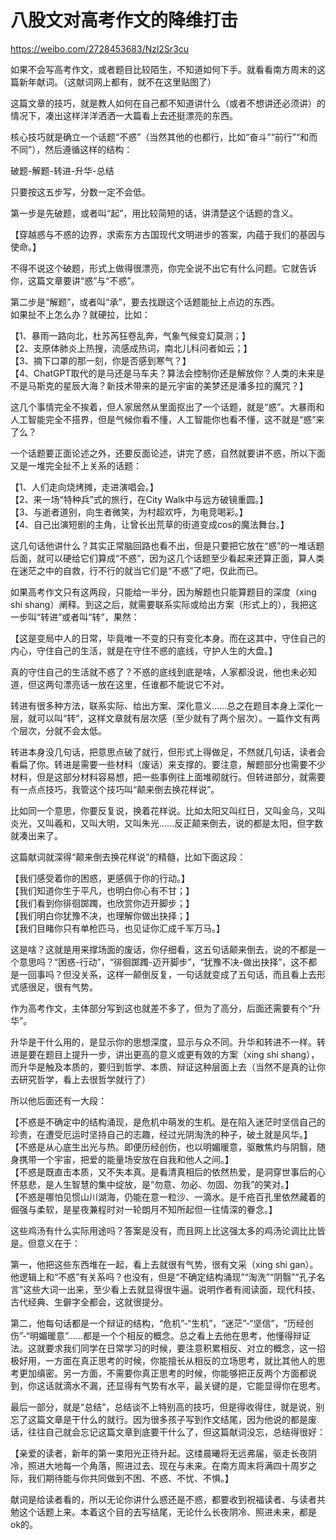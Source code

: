 # 八股文对高考作文的降维打击

https://weibo.com/2728453683/Nzl2Sr3cu

如果不会写高考作文，或者题目比较陌生，不知道如何下手。就看看南方周末的这篇新年献词。（这献词网上都有，就不在这里贴图了）  
  
这篇文章的技巧，就是教人如何在自己都不知道讲什么（或者不想讲还必须讲）的情况下，凑出这样洋洋洒洒一大篇看上去还挺漂亮的东西。  
  
核心技巧就是确立一个话题“不惑”（当然其他的也都行，比如“奋斗”“前行”“和而不同”），然后遵循这样的结构：  
  
破题-解题-转进-升华-总结  
  
只要按这五步写，分数一定不会低。  
  
第一步是先破题，或者叫“起”，用比较简短的话，讲清楚这个话题的含义。  
  
【穿越惑与不惑的边界，求索东方古国现代文明进步的答案，内蕴于我们的基因与使命。】  
  
不得不说这个破题，形式上做得很漂亮，你完全说不出它有什么问题。它就告诉你，这篇文章要讲“惑”与“不惑”。  
  
第二步是“解题”，或者叫“承”，要去找跟这个话题能扯上点边的东西。  
如果扯不上怎么办？就硬拉，比如：  
  
【1、暴雨一路向北，杜苏芮狂卷乱奔，气象气候变幻莫测；】  
【2、支原体肺炎上热搜，流感成热词，南北儿科问者如云；】  
【3、摘下口罩的那一刻，你是否感到寒气？】  
【4、ChatGPT取代的是马还是马车夫？算法会控制你还是解放你？人类的未来是不是马斯克的星辰大海？新技术带来的是元宇宙的美梦还是潘多拉的魔咒？】  
  
这几个事情完全不挨着，但人家居然从里面抠出了一个话题，就是“惑”。大暴雨和人工智能完全不搭界，但是气候你看不懂，人工智能你也看不懂，这不就是“惑”来了么？  
  
一个话题要正面论述之外，还要反面论述，讲完了惑，自然就要讲不惑，所以下面又是一堆完全扯不上关系的话题：  
  
【1、人们走向烧烤摊，走进演唱会。】  
【2、来一场“特种兵”式的旅行，在City Walk中与远方破镜重圆。】  
【3、与逝者道别，向生者微笑，为村超欢呼，为电竞喝彩。】  
【4、自己出演短剧的主角，让曾长出荒草的街道变成cos的魔法舞台。】  
  
这几句话他讲什么？其实正常脑回路也看不出，但是只要把它放在“惑”的一堆话题后面，就可以硬给它们算成“不惑”，因为这几个话题至少看起来还算正面，算人类在迷茫之中的自救，行不行的就当它们是“不惑”了吧，仅此而已。  
  
如果高考作文只有这两段，只能给一半分，因为解题也只能算题目的深度（xing shi shang）阐释。到这之后，就需要联系实际或给出方案（形式上的），我把这一步叫“转进”或者叫“转”，果然：  
  
【这是变局中人的日常，毕竟唯一不变的只有变化本身。而在这其中，守住自己的内心，守住自己的生活，就是在守住不惑的底线，守护人生的大盘。】  
  
真的守住自己的生活就不惑了？不惑的底线到底是啥，人家都没说，他也未必知道，但这两句漂亮话一放在这里，任谁都不能说它不对。  
  
转进有很多种方法，联系实际、给出方案、深化意义……总之在题目本身上深化一层，就可以叫“转”，这样文章就有层次感（至少就有了两个层次）。一篇作文有两个层次，分就不会太低。  
  
转进本身没几句话，把意思点破了就行，但形式上得做足，不然就几句话，读者会看扁了你。转进是需要一些材料（废话）来支撑的。要注意，解题部分也需要不少材料，但是这部分材料容易想，把一些事例往上面堆砌就行。但转进部分，就需要有一点点技巧，我管这个技巧叫“颠来倒去换花样说”。  
  
比如同一个意思，你要反复说，换着花样说。比如太阳又叫红日，又叫金乌，又叫炎光，又叫羲和，又叫大明，又叫朱光……反正颠来倒去，说的都是太阳，但字数就凑出来了。  
  
这篇献词就深得“颠来倒去换花样说”的精髓，比如下面这段：  
  
【我们感受着你的困惑，更感佩于你的行动。】  
【我们知道你生于平凡，也明白你心有不甘；】  
【我们看到你徘徊踯躅，也欣赏你迈开脚步；】  
【我们明白你犹豫不决，也理解你做出抉择；】  
【我们目睹你只有单枪匹马，也见证你汇成千军万马。】  
  
这是啥？这就是用来撑场面的废话，你仔细看，这五句话颠来倒去，说的不都是一个意思吗？“困惑-行动”，“徘徊踯躅-迈开脚步”，“犹豫不决-做出抉择”，这不都是一回事吗？但没关系，这样一颠倒反复，一句话就变成了五句话，而且看上去形式感很足，很有气势。  
  
作为高考作文，主体部分写到这也就差不多了，但为了高分，后面还需要有个“升华”。  
  
升华是干什么用的，是显示你的思想深度，显示与众不同。升华和转进不一样。转进是要在题目上提升一步，讲出更高的意义或更有效的方案（xing shi shang），而升华是触及本质的，要归到哲学、本质、辩证这种层面上去（当然不是真的让你去研究哲学，看上去很哲学就行了）  
  
所以他后面还有一大段：  
  
【不惑是不确定中的结构涌现，是危机中萌发的生机。是在陷入迷茫时坚信自己的珍贵，在遭受厄运时坚持自己的志趣，经过光阴淘洗的种子，破土就是风华。】  
【不惑是从心底生出光与热。即便历经创伤，也以明媚暖意，驱散焦灼与阴翳，随身携带一个宇宙，把爱的能量场安放在自我和他人之间。】  
【不惑是既直击本质，又不失本真。是看清真相后的依然热爱，是洞穿世事后的心怀慈悲，是人生智慧的集中绽放，是“勿意、勿必、勿固、勿我”的笑对。】  
【不惑是哪怕见惯山川湖海，仍能在意一粒沙、一滴水。是千疮百孔里依然藏着的倔强与柔软，是星夜兼程时对一轮朗月不知所起但一往情深的眷念。】  
  
这些鸡汤有什么实际用途吗？答案是没有，而且网上比这强太多的鸡汤论调比比皆是。但意义在于：  
  
第一，他把这些东西堆在一起，看上去就很有气势，很有文采（xing shi gan）。他逻辑上和“不惑”有关系吗？也没有，但是“不确定结构涌现”“淘洗”“阴翳”“孔子名言”这些大词一出来，至少看上去就显得很牛逼。说明作者有阅读面，现代科技、古代经典、生僻字全都会，这就很提分。  
  
第二，他每句话都是一个辩证的结构，“危机”-“生机”，“迷茫”-“坚信”，“历经创伤”-“明媚暖意”……都是一个个相反的概念。总之看上去他在思考，他懂得辩证法。这就要求我们同学在日常学习的时候，要注意积累相反、对立的概念，这一招极好用，一方面在真正思考的时候，你能擅长从相反的立场思考，就比其他人的思考更加缜密。另一方面，不需要你真正思考的时候，你能够把正反两个方面都说到，你这话就滴水不漏，还显得有气势有水平，最关键的是，它能显得你在思考。  
  
最后一部分，就是“总结”，总结谈不上特别高的技巧，但是得收得住，就是说，别忘了这篇文章是干什么的就行。因为很多孩子写到作文结尾，因为他说的都是废话，往往自己就会忘记这篇文章到底要干什么了，但这篇献词没忘，总结得很好：  
  
【亲爱的读者，新年的第一束阳光正待升起。这缕晨曦将无远弗届，驱走长夜阴冷，照进大地每一个角落，照进过去、现在与未来。在南方周末将满四十周岁之际，我们期待能与你共同做到不困、不惑、不忧、不惧。】  
  
献词是给读者看的，所以无论你讲什么惑还是不惑，都要收到祝福读者、与读者共勉这个话题上来。本着这个目的去写结尾，无论什么长夜阴冷、照进未来，都是ok的。